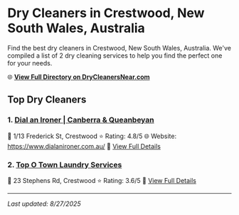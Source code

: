 # Dry Cleaners in Crestwood, New South Wales, Australia

Find the best dry cleaners in Crestwood, New South Wales, Australia. We've compiled a list of 2 dry cleaning services to help you find the perfect one for your needs.

🌐 **[View Full Directory on DryCleanersNear.com](https://drycleanersnear.com/city/Australia/New%20South%20Wales/Crestwood)**

## Top Dry Cleaners

### 1. [Dial an Ironer | Canberra & Queanbeyan](https://drycleanersnear.com/dryCleaner/68a2893ae025a3a8d28d3954/dial-an-ironer-canberra-queanbeyan)
📍 1/13 Frederick St, Crestwood
⭐ Rating: 4.8/5
🌐 Website: https://www.dialanironer.com.au/
🔗 [View Full Details](https://drycleanersnear.com/dryCleaner/68a2893ae025a3a8d28d3954/dial-an-ironer-canberra-queanbeyan)

### 2. [Top O Town Laundry Services](https://drycleanersnear.com/dryCleaner/68a289d4e025a3a8d28d3dce/top-o-town-laundry-services)
📍 23 Stephens Rd, Crestwood
⭐ Rating: 3.6/5
🔗 [View Full Details](https://drycleanersnear.com/dryCleaner/68a289d4e025a3a8d28d3dce/top-o-town-laundry-services)


---

*Last updated: 8/27/2025*

